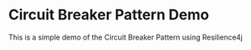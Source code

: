 # Circuit Breaker Pattern Demo 

This is a simple demo of the Circuit Breaker Pattern using Resilience4j
